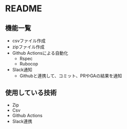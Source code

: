# README
## 機能一覧
- csvファイル作成
- zipファイル作成
- Github Actionsによる自動化
  - Rspec
  - Rubocop
- Slack通知
  - Githubと連携して、コミット、PRやGAの結果を通知

## 使用している技術
- Zip
- Csv
- Github Actions
- Slack連携
